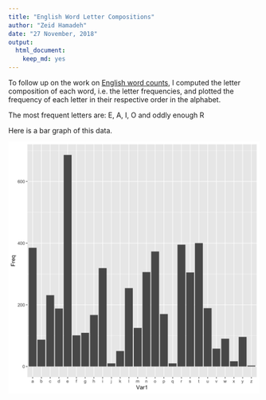 ```yaml
---
title: "English Word Letter Compositions"
author: "Zeid Hamadeh"
date: "27 November, 2018"
output:
  html_document:
    keep_md: yes
---
```





To follow up on the work on [English word counts](https://github.com/STAT545-UBC-students/hw09-zhamadeh/blob/master/report.md), I computed the letter composition of each word, i.e. the letter frequencies, and plotted the frequency of each letter in their respective order in the alphabet. 

The most frequent letters are: E, A, I, O and oddly enough R

Here is a bar graph of this data. 

![*Fig. 1* A histogram of English word letter compositions](letter_count.png)
